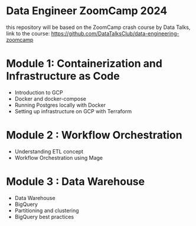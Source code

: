 # Data Engineer ZoomCamp 2024
this repository will be based on the ZoomCamp crash course by Data Talks, link to the course: https://github.com/DataTalksClub/data-engineering-zoomcamp

# Module 1: Containerization and Infrastructure as Code

* Introduction to GCP
* Docker and docker-compose
* Running Postgres locally with Docker
* Setting up infrastructure on GCP with Terraform

# Module 2 : Workflow Orchestration

* Understanding ETL concept
* Workflow Orchestration using Mage

# Module 3 : Data Warehouse

* Data Warehouse
* BigQuery
* Partitioning and clustering
* BigQuery best practices
